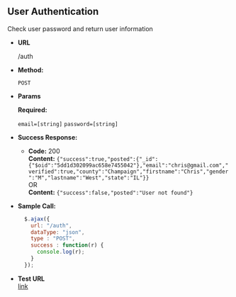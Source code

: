 **User Authentication**
----
  Check user password and return user information

* **URL**

  /auth

* **Method:**

  `POST`

*  **Params**

   **Required:**

   `email=[string]`
   `password=[string]`


* **Success Response:**

  * **Code:** 200 <br />
    **Content:** `{"success":true,"posted":{"_id":{"$oid":"5dd1d302099ac658e7455042"},"email":"chris@gmail.com","verified":true,"county":"Champaign","firstname":"Chris","gender":"M","lastname":"West","state":"IL"}}`<br />
     OR <br />
    **Content:** `{"success":false,"posted":"User not found"}`

* **Sample Call:**

  ```javascript
    $.ajax({
      url: "/auth",
      dataType: "json",
      type : "POST",
      success : function(r) {
        console.log(r);
      }
    });
  ```
*  **Test URL**<br>
[link](http://hsmg.psych.illinois.edu/armt-hiv/v1/user_login.php)
